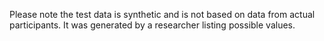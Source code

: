 Please note the test data is synthetic and is not based on data from actual participants. It was generated by a researcher listing possible values.
